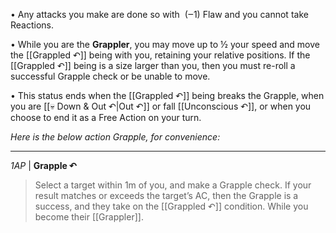 • Any attacks you make are done so with  (‒1) Flaw and you cannot take Reactions.  
  
• While you are the **Grappler**, you may move up to ½ your speed and move the [[Grappled ↶]] being with you, retaining your relative positions. If the [[Grappled ↶]] being is a size larger than you, then you must re-roll a successful Grapple check or be unable to move.  
  
• This status ends when the [[Grappled ↶]] being breaks the Grapple, when you are [[💀 Down & Out ↶|Out ↶]] or fall [[Unconscious ↶]], or when you choose to end it as a Free Action on your turn. 
  
*Here is the below action Grapple, for convenience:*

---
*1AP* | **Grapple ↶**

>Select a target within 1m of you, and make a Grapple check. If your result matches or exceeds the target’s AC, then the Grapple is a success, and they take on the [[Grappled ↶]] condition. While you become their [[Grappler]].